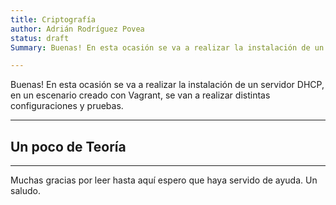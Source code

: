```yaml
---
title: Criptografía
author: Adrián Rodríguez Povea
status: draft
Summary: Buenas! En esta ocasión se va a realizar la instalación de un servidor DHCP, en un escenario creado con Vagrant, se van a realizar distintas configuraciones y pruebas.

---
```


Buenas! En esta ocasión se va a realizar la instalación de un servidor DHCP, en un escenario creado con Vagrant, se van a realizar distintas configuraciones y pruebas.

***

## Un poco de Teoría


***

Muchas gracias por leer hasta aquí espero que haya servido de ayuda. Un saludo.    

